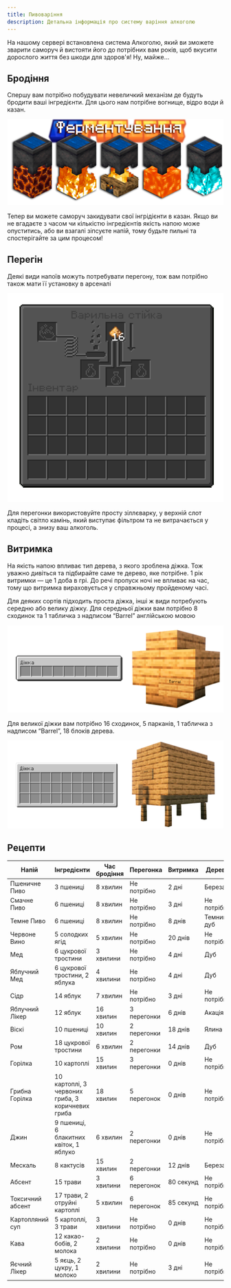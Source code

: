 ```yaml
---
title: Пивоваріння
description: Детальна інформація про систему варіння алкоголю
---
```



На нашому сервері встановлена система Алкоголю, який ви зможете зварити саморуч й вистояти його до потрібних вам років,
щоб вкусити дорослого життя без шкоди для здоров'я! Ну, майже...

## Бродіння

Спершу вам потрібно побудувати невеличкий механізм де будуть бродити ваші інгредієнти. Для цього нам потрібне вогнище,
відро води й казан.

![Бродіння](../../../assets/brewery/cauldron.png)

Тепер ви можете саморуч закидувати свої інгрідієнти в казан. Якщо ви не вгадаєте з часом чи кількістю інгредієнтів
якість напою може опуститись, або ви взагалі зіпсуєте напій, тому будьте пильні та спостерігайте за цим процесом!

## Перегін

Деякі види напоїв можуть потребувати перегону, тож вам потрібно також мати її установку в арсеналі

![Перегін](../../../assets/brewery/distillery.png)

Для перегонки використовуйте просту зіллєварку, у верхній слот кладіть світло камінь, який виступає фільтром та не
витрачається у процесі, а знизу ваш алкоголь.

## Витримка

На якість напою впливає тип дерева, з якого зроблена діжка. Тож уважно дивіться та підбирайте саме те дерево, яке
потрібне. 1 рік витримки — це 1 доба в грі. До речі пропуск ночі не впливає на час, тому що витримка вираховується у
справжньому пройденому часі.

Для деяких сортів підходить проста діжка, інші ж види потребують середню або велику діжку. Для середньої діжки вам
потрібно 8 сходинок та 1 табличка з надписом “Barrel” англійською мовою

![Середня бочка](../../../assets/brewery/bigbarrel.png)

Для великої діжки вам потрібно 16 сходинок, 5 парканів, 1 табличка з надписом “Barrel”, 18 блоків дерева.

![Велика бочка](../../../assets/brewery/hugebarrel.png)

## Рецепти

| Напій            | Інгредієнти                                       | Час бродіння | Перегонка   | Витримка  | Дерево      |
|------------------|---------------------------------------------------|--------------|-------------|-----------|-------------|
| Пшеничне Пиво    | 3 пшениці                                         | 8 хвилин     | Не потрібно | 2 дні     | Береза      |
| Смачне Пиво      | 6 пшениці                                         | 8 хвилин     | Не потрібно | 3 дні     | Не потрібно |
| Темне Пиво       | 6 пшениці                                         | 8 хвилин     | Не потрібно | 8 днів    | Темний дуб  |
| Червоне Вино     | 5 солодких ягід                                   | 5 хвилин     | Не потрібно | 20 днів   | Не потрібно |
| Мед              | 6 цукрової тростини                               | 3 хвилини    | Не потрібно | 4 дні     | Дуб         |
| Яблучний Мед     | 6 цукрової тростини, 2 яблука                     | 4 хвилини    | Не потрібно | 4 дні     | Дуб         |
| Сідр             | 14 яблук                                          | 7 хвилин     | Не потрібно | 3 дні     | Не потрібно |
| Яблучний Лікер   | 12 яблук                                          | 16 хвилин    | 3 перегонки | 6 днів    | Акація      |
| Віскі            | 10 пшениці                                        | 10 хвилин    | 2 перегонки | 18 днів   | Ялина       |
| Ром              | 18 цукрової тростини                              | 6 хвилин     | 2 перегонки | 14 днів   | Дуб         |
| Горілка          | 10 картоплі                                       | 15 хвилин    | 3 перегонки | 0 днів    | Не потрібно |
| Грибна Горілка   | 10 картоплі, 3 червоних гриба, 3 коричневих гриба | 18 хвилин    | 5 перегонок | 0 днів    | Не потрібно |
| Джин             | 9 пшениці, 6 блакитних квіток, 1 яблуко           | 6 хвилин     | 2 перегонки | 0 днів    | Не потрібно |
| Мескаль          | 8 кактусів                                        | 15 хвилин    | 2 перегонки | 12 днів   | Береза      |
| Абсент           | 15 трави                                          | 3 хвилини    | 6 перегонок | 80 секунд | Не потрібно |
| Токсичний абсент | 17 трави, 2 отруйні картоплі                      | 5 хвилин     | 6 перегонок | 85 секунд | Не потрібно |
| Картопляний суп  | 5 картоплі, 3 трави                               | 3 хвилини    | Не потрібно | 0 днів    | Не потрібно |
| Кава             | 12 какао-бобів, 2 молока                          | 2 хвилини    | Не потрібно | 0 днів    | Не потрібно |
| Яєчний Лікер     | 5 яєць, 2 цукру, 1 молоко                         | 2 хвилини    | Не потрібно | 3 дні     | Не потрібно |

